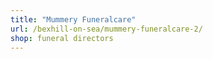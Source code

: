 ```yaml
---
title: "Mummery Funeralcare"
url: /bexhill-on-sea/mummery-funeralcare-2/
shop: funeral directors
---
```

